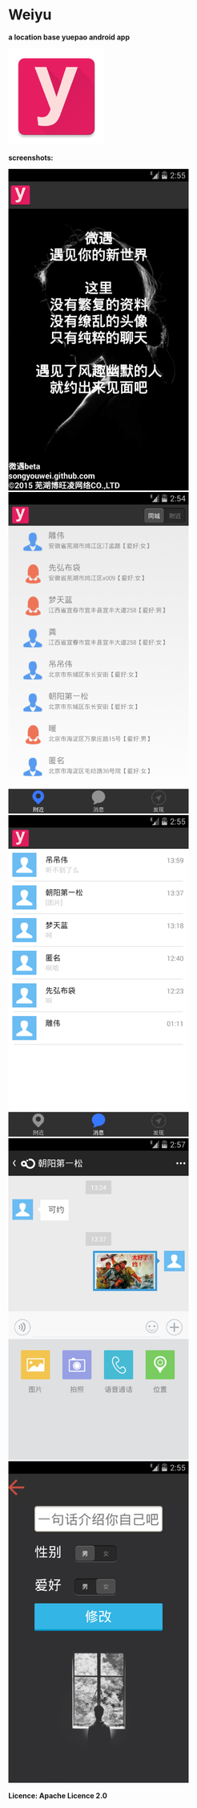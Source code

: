 # Weiyu

**a location base yuepao android app**

<a href="http://www.wandoujia.com/apps/com.syw.weiyu" title="微遇" target="_blank">
<img src="/app/src/main/res/drawable-xxxhdpi/ic_launcher.png" alt="微遇">
</a>

**screenshots:**

<img src="/screenshots/Screenshot_0.png" height="640" width="360" />

<img src="/screenshots/Screenshot_1.png" height="640" width="360" />

<img src="/screenshots/Screenshot_2.png" height="640" width="360" />

<img src="/screenshots/Screenshot_3.png" height="640" width="360" />

<img src="/screenshots/Screenshot_4.png" height="640" width="360" />

**Licence: Apache Licence 2.0**
